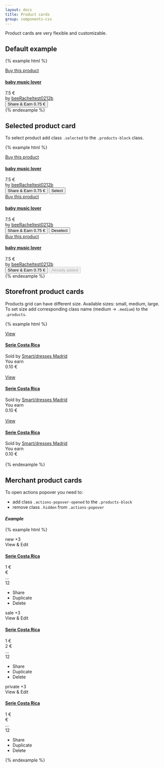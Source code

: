 ```yaml
---
layout: docs
title: Product cards
group: components-css
---
```


Product cards are very flexible and customizable. 

## Default example

{% example html %}
<div class="products products-discover">
    <div class="col-sm-4 col-md-3 col-xl-3 product-container">
        <div class="products-block">
            <div class="image-preview">
                <div>
                    <div class="loader-container active">
                        <div class="loader"></div>
                    </div>
                    <div class="product-image" style="background-image: url(&quot;https://bloombees-googlestorage-7pxvh1vxhs.netdna-ssl.com/bloombees-public/upload2017/dev/stores/1957_beeracheltest0212b/products/228SJ/beeracheltest0212b-228SJ-baby_music_lover-rd-16385.jpeg&quot;);"></div>
                </div>
                <div class="overlay">
                    <a class="overlay-edit color-white fs-xx-10" href="#" target="_blank">Buy this product</a>
                </div>
                <div class="overlay-select">
                    <span class="icon bb-icon-check-in-o color-white fs-26 fw-bold"></span>
                </div>
            </div>
            <div class="product-details">
                <div class="fx fx-row fx-x-sb">
                    <h4 class="product-name product-name-initial mtb-0 lh-14 maxw-135 fs-xx-12"><a href="#" target="_blank" title="baby music lover">baby music lover</a></h4>
                    <div class="product-price fs-13 fs-xx-12 text-right">
                        <span>7.5</span> <span>€</span>
                    </div>
                </div>
                <div class="product-name product-name-store fs-xx-10 lh-xxs-10">
                    by <a href="#" target="_blank">beeRacheltest0212b</a>
                </div>
                <div class="text-center">
                    <button class="button button-main mt-xx-5 mt-20 ptb-5 fs-13 fs-xxs-11 fw-bold w-100">Share &amp; Earn <span>0.75</span> <span>€</span></button>
                </div>
            </div>
        </div>
    </div>
</div>
{% endexample %}

## Selected product card

To select product add class `.selected` to the `.products-block` class.

{% example html %}
<div class="products products-discover">
    <div class="col-sm-4 col-md-3 col-xl-3 product-container">
        <div class="products-block">
            <div class="image-preview">
                <div>
                    <div class="loader-container active">
                        <div class="loader"></div>
                    </div>
                    <div class="product-image" style="background-image: url(&quot;https://bloombees-googlestorage-7pxvh1vxhs.netdna-ssl.com/bloombees-public/upload2017/dev/stores/1957_beeracheltest0212b/products/228SJ/beeracheltest0212b-228SJ-baby_music_lover-rd-16385.jpeg&quot;);"></div>
                </div>
                <div class="overlay">
                    <a class="overlay-edit color-white fs-xx-10" href="#" target="_blank">Buy this product</a>
                </div>
                <div class="overlay-select">
                    <span class="icon bb-icon-check-in-o color-white fs-26 fw-bold"></span>
                </div>
            </div>
            <div class="product-details">
                <div class="fx fx-row fx-x-sb">
                    <h4 class="product-name product-name-initial mtb-0 lh-14 maxw-135 fs-xx-12"><a href="#" target="_blank" title="baby music lover">baby music lover</a></h4>
                    <div class="product-price fs-13 fs-xx-12 text-right">
                        <span>7.5</span> <span>€</span>
                    </div>
                </div>
                <div class="product-name product-name-store fs-xx-10 lh-xxs-10">
                    by <a href="#" target="_blank">beeRacheltest0212b</a>
                </div>
                <div class="text-center">
                    <button class="button button-main mt-xx-5 mt-20 ptb-5 fs-13 fs-xxs-11 fw-bold w-100">Share &amp; Earn <span>0.75</span> <span>€</span></button>
                    <button class="button button-discover fx fx-x-center fx-y-center mt-xx-5 mt-10 ptb-5 fw-bold w-100 button-action">
                        <span class="product-not-selected fs-13 fs-xx-11" ng-hide="discover.product.StoreFront_dateInserted">Select</span>
                    </button>
                </div>
            </div>
        </div>
    </div>
    <div class="col-sm-4 col-md-3 col-xl-3 product-container">
        <div class="products-block selected">
            <div class="image-preview">
                <div>
                    <div class="loader-container active">
                        <div class="loader"></div>
                    </div>
                    <div class="product-image" style="background-image: url(&quot;https://bloombees-googlestorage-7pxvh1vxhs.netdna-ssl.com/bloombees-public/upload2017/dev/stores/1957_beeracheltest0212b/products/228SJ/beeracheltest0212b-228SJ-baby_music_lover-rd-16385.jpeg&quot;);"></div>
                </div>
                <div class="overlay">
                    <a class="overlay-edit color-white fs-xx-10" href="#" target="_blank">Buy this product</a>
                </div>
                <div class="overlay-select">
                    <span class="icon bb-icon-check-in-o color-white fs-26 fw-bold"></span>
                </div>
            </div>
            <div class="product-details">
                <div class="fx fx-row fx-x-sb">
                    <h4 class="product-name product-name-initial mtb-0 lh-14 maxw-135 fs-xx-12"><a href="#" target="_blank" title="baby music lover">baby music lover</a></h4>
                    <div class="product-price fs-13 fs-xx-12 text-right">
                        <span>7.5</span> <span>€</span>
                    </div>
                </div>
                <div class="product-name product-name-store fs-xx-10 lh-xxs-10">
                    by <a href="#" target="_blank">beeRacheltest0212b</a>
                </div>
                <div class="text-center">
                    <button class="button button-main mt-xx-5 mt-20 ptb-5 fs-13 fs-xxs-11 fw-bold w-100">Share &amp; Earn <span>0.75</span> <span>€</span></button>
                    <button class="button button-discover fx fx-x-center fx-y-center mt-xx-5 mt-10 ptb-5 fw-bold w-100 button-action">
                        <span class="product-selected fs-13 fs-xx-11">Deselect</span>
                    </button>
                </div>
            </div>
        </div>
    </div>
    <div class="col-sm-4 col-md-3 col-xl-3 product-container">
        <div class="products-block">
            <div class="image-preview">
                <div>
                    <div class="loader-container active">
                        <div class="loader"></div>
                    </div>
                    <div class="product-image" style="background-image: url(&quot;https://bloombees-googlestorage-7pxvh1vxhs.netdna-ssl.com/bloombees-public/upload2017/dev/stores/1957_beeracheltest0212b/products/228SJ/beeracheltest0212b-228SJ-baby_music_lover-rd-16385.jpeg&quot;);"></div>
                </div>
                <div class="overlay">
                    <a class="overlay-edit color-white fs-xx-10" href="#" target="_blank">Buy this product</a>
                </div>
                <div class="overlay-select">
                    <span class="icon bb-icon-check-in-o color-white fs-26 fw-bold"></span>
                </div>
            </div>
            <div class="product-details">
                <div class="fx fx-row fx-x-sb">
                    <h4 class="product-name product-name-initial mtb-0 lh-14 maxw-135 fs-xx-12"><a href="#" target="_blank" title="baby music lover">baby music lover</a></h4>
                    <div class="product-price fs-13 fs-xx-12 text-right">
                        <span>7.5</span> <span>€</span>
                    </div>
                </div>
                <div class="product-name product-name-store fs-xx-10 lh-xxs-10">
                    by <a href="#" target="_blank">beeRacheltest0212b</a>
                </div>
                <div class="text-center">
                    <button class="button button-main mt-xx-5 mt-20 ptb-5 fs-13 fs-xxs-11 fw-bold w-100">Share &amp; Earn <span>0.75</span> <span>€</span></button>
                    <button class="button button-discover fx fx-x-center fx-y-center mt-xx-5 mt-10 ptb-5 fw-bold w-100 button-default" disabled>
                        <span class="fs-11 fs-xx-10">Already added</span>
                    </button>
                </div>
            </div>
        </div>
    </div>
</div>
{% endexample %}

## Storefront product cards

Products grid can have different size. Available sizes: small, medium, large. 
To set size add corresponding class name (medium -> `.medium`) to the `.products`.

{% example html %}
<div class="products medium">
	<div class="products-block">
        <div class="product-image" ng-style="products.setProductImage(product.Product_pictures[0].Picture_md350x350Url)" style="background-image: url(&quot;https://bloombees.com/h/api/assets/images/96710/products/md/img&quot;);">
            <span></span>
            <div class="overlay">
                <a class="overlay-edit color-white" target="_blank" href="#">View</a>
                <span class="icon-bb icon-drag-n-drop icon-drag"></span>
            </div>
        </div>
        <div class="product-details">
            <h4 class="product-name product-name-initial mtb-0 lh-14">
                <a target="_blank" href="#">Serie Costa Rica</a>
            </h4>
            <div class="product-name storefront-store color-grey-private">
                Sold by <a target="_blank" class="color-grey-private" href="#">Smart/dresses Madrid</a>
            </div>
            <div class="fx fx-row fx-x-sb color-green product-name product-prices">
                <span>You earn</span>
                <div>
                    <span>0.10</span> <span>€</span>
                </div>
            </div>
            <div class="product-actions">
                <div class="product-actions-inner">
                    <span class="icon-bb icon-share-product color-green fs-15 plr-5">
                    </span>
                    <div class="performance-icon color-green fs-15 plr-5">
                    </div>
                    <span class="icon-bb icon-delete-product color-green fs-15 plr-5">
                    </span>
                </div>
                <div>
                    &nbsp;
                </div>
            </div>
        </div>
    </div>
    <div class="products-block">
        <div class="product-image" ng-style="products.setProductImage(product.Product_pictures[0].Picture_md350x350Url)" style="background-image: url(&quot;https://bloombees.com/h/api/assets/images/96710/products/md/img&quot;);">
            <span></span>
            <div class="overlay">
                <a class="overlay-edit color-white" target="_blank" href="#">View</a>
                <span class="icon-bb icon-drag-n-drop icon-drag"></span>
            </div>
        </div>
        <div class="product-details">
            <h4 class="product-name product-name-initial mtb-0 lh-14">
                <a target="_blank" href="#">Serie Costa Rica</a>
            </h4>
            <div class="product-name storefront-store color-grey-private">
                Sold by <a target="_blank" class="color-grey-private" href="#">Smart/dresses Madrid</a>
            </div>
            <div class="fx fx-row fx-x-sb color-green product-name product-prices">
                <span>You earn</span>
                <div>
                    <span>0.10</span> <span>€</span>
                </div>
            </div>
            <div class="product-actions">
                <div class="product-actions-inner">
                    <span class="icon-bb icon-share-product color-green fs-15 plr-5">
                    </span>
                    <div class="performance-icon color-green fs-15 plr-5">
                    </div>
                    <span class="icon-bb icon-delete-product color-green fs-15 plr-5">
                    </span>
                </div>
                <div>
                    &nbsp;
                </div>
            </div>
        </div>
    </div>
    <div class="products-block">
        <div class="product-image" ng-style="products.setProductImage(product.Product_pictures[0].Picture_md350x350Url)" style="background-image: url(&quot;https://bloombees.com/h/api/assets/images/96710/products/md/img&quot;);">
            <span></span>
            <div class="overlay">
                <a class="overlay-edit color-white" target="_blank" href="#">View</a>
                <span class="icon-bb icon-drag-n-drop icon-drag"></span>
            </div>
        </div>
        <div class="product-details">
            <h4 class="product-name product-name-initial mtb-0 lh-14">
                <a target="_blank" href="#">Serie Costa Rica</a>
            </h4>
            <div class="product-name storefront-store color-grey-private">
                Sold by <a target="_blank" class="color-grey-private" href="#">Smart/dresses Madrid</a>
            </div>
            <div class="fx fx-row fx-x-sb color-green product-name product-prices">
                <span>You earn</span>
                <div>
                    <span>0.10</span> <span>€</span>
                </div>
            </div>
            <div class="product-actions">
                <div class="product-actions-inner">
                    <span class="icon-bb icon-share-product color-green fs-15 plr-5">
                    </span>
                    <div class="performance-icon color-green fs-15 plr-5">
                    </div>
                    <span class="icon-bb icon-delete-product color-green fs-15 plr-5">
                    </span>
                </div>
                <div>
                    &nbsp;
                </div>
            </div>
        </div>
    </div>
</div>
{% endexample %}

## Merchant product cards

To open actions popover you need to:
- add class `.actions-popover-opened` to the `.products-block`
- remove class `.hidden` from `.actions-popover`

#### ___Example___

{% example html %}
<div class="products medium">
	<div class="products-block">
        <div class="product-image" style="background-image: url(&quot;https://bloombees.com/h/api/assets/images/96710/products/md/img&quot;);">
            <span>
                <span class="product-label product-label-new">new</span>
            </span>
                <span class="product-photos" ng-if="product.Product_picturesCount > 1">
                <span class="icon-bb icon-photo-camera"></span> +<span>3</span>
            </span>
            <div class="overlay">
                <div class="overlay-edit">View & Edit</div>
                <span class="icon-bb icon-drag-n-drop icon-drag"></span>
            </div>
        </div>
        <div class="product-details">
            <h4 class="product-name product-name-initial mtb-0 lh-14">
                <a href="#">Serie Costa Rica</a>
            </h4>
            <div class="product-prices">
                <div class="product-price">
                    <span>1</span> <span>€</span>
                </div>
                <div class="product-price-promo invisible">
                    <span></span> <span>€</span>
                </div>
                <div class="product-custom-shipping">
                    <span class="icon-bb icon-shipping-custom fs-25"></span>
                </div>
            </div>
            <div class="product-actions">
                <div class="product-dots">...</div>
                <div></div>
                <div class="product-quantity color-grey-private">
                    <span>12</span>
                    <span class="icon bb-icon-delivered fs-15 ml-5"></span>
                </div>
            </div>
        </div>
        <div class="actions-popover hidden">
            <ul class="list-unstyled ml-15">
                <li>
                    <span class="icon-bb icon-share-product color-green fs-15 plr-5"></span> Share
                </li>
                <li ng-click="products.duplicateProduct(product.Product_id)">
                    <span class="icon-bb icon-duplicate-product color-green fs-15 plr-5"></span>Duplicate
                </li>
                <li ng-click="products.deleteProduct(product.Product_id)">
                    <span class="icon-bb icon-delete-product color-green fs-15 plr-5"></span> Delete
                </li>
            </ul>
        </div>
    </div>
    <div class="products-block actions-popover-opened">
        <div class="product-image" style="background-image: url(&quot;https://bloombees.com/h/api/assets/images/96710/products/md/img&quot;);">
            <span>
                <span class="product-label product-label-sale">sale</span>
            </span>
                <span class="product-photos" ng-if="product.Product_picturesCount > 1">
                <span class="icon-bb icon-photo-camera"></span> +<span>3</span>
            </span>
            <div class="overlay">
                <div class="overlay-edit">View & Edit</div>
                <span class="icon-bb icon-drag-n-drop icon-drag"></span>
            </div>
        </div>
        <div class="product-details">
            <h4 class="product-name product-name-initial mtb-0 lh-14">
                <a href="#">Serie Costa Rica</a>
            </h4>
            <div class="product-prices">
                <div class="product-price">
                    <span>1</span> <span>€</span>
                </div>
                <div class="product-price-promo">
                    <span>2</span> <span>€</span>
                </div>
                <div class="product-custom-shipping">
                    <span class="icon-bb icon-shipping-custom fs-25"></span>
                </div>
            </div>
            <div class="product-actions">
                <div class="product-dots">...</div>
                <div></div>
                <div class="product-quantity color-grey-private">
                    <span>12</span>
                    <span class="icon bb-icon-delivered fs-15 ml-5"></span>
                </div>
            </div>
        </div>
        <div class="actions-popover">
            <ul class="list-unstyled ml-15">
                <li>
                    <span class="icon-bb icon-share-product color-green fs-15 plr-5"></span> Share
                </li>
                <li ng-click="products.duplicateProduct(product.Product_id)">
                    <span class="icon-bb icon-duplicate-product color-green fs-15 plr-5"></span>Duplicate
                </li>
                <li ng-click="products.deleteProduct(product.Product_id)">
                    <span class="icon-bb icon-delete-product color-green fs-15 plr-5"></span> Delete
                </li>
            </ul>
        </div>
    </div>
    <div class="products-block">
        <div class="product-image" style="background-image: url(&quot;https://bloombees.com/h/api/assets/images/96710/products/md/img&quot;);">
            <span>
                <span class="product-label product-label-private">private</span>
            </span>
                <span class="product-photos" ng-if="product.Product_picturesCount > 1">
                <span class="icon-bb icon-photo-camera"></span> +<span>3</span>
            </span>
            <div class="overlay">
                <div class="overlay-edit">View & Edit</div>
                <span class="icon-bb icon-drag-n-drop icon-drag"></span>
            </div>
        </div>
        <div class="product-details">
            <h4 class="product-name product-name-initial mtb-0 lh-14">
                <a href="#">Serie Costa Rica</a>
            </h4>
            <div class="product-prices">
                <div class="product-price">
                    <span>1</span> <span>€</span>
                </div>
                <div class="product-price-promo invisible">
                    <span></span> <span>€</span>
                </div>
                <div class="product-custom-shipping">
                    <span class="icon-bb icon-shipping-custom fs-25"></span>
                </div>
            </div>
            <div class="product-actions">
                <div class="product-dots">...</div>
                <div></div>
                <div class="product-quantity color-grey-private">
                    <span>12</span>
                    <span class="icon bb-icon-delivered fs-15 ml-5"></span>
                </div>
            </div>
        </div>
        <div class="actions-popover hidden">
            <ul class="list-unstyled ml-15">
                <li>
                    <span class="icon-bb icon-share-product color-green fs-15 plr-5"></span> Share
                </li>
                <li ng-click="products.duplicateProduct(product.Product_id)">
                    <span class="icon-bb icon-duplicate-product color-green fs-15 plr-5"></span>Duplicate
                </li>
                <li ng-click="products.deleteProduct(product.Product_id)">
                    <span class="icon-bb icon-delete-product color-green fs-15 plr-5"></span> Delete
                </li>
            </ul>
        </div>
    </div>
</div>
{% endexample %}